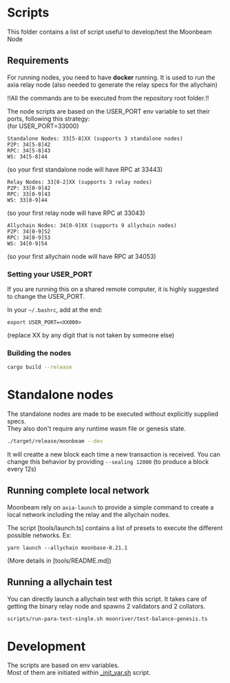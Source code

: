# Scripts

This folder contains a list of script useful to develop/test the Moonbeam Node

## Requirements

For running nodes, you need to have **docker** running.
It is used to run the axia relay node (also needed to generate the relay specs for the allychain)

!!All the commands are to be executed from the repository root folder.!!

The node scripts are based on the USER_PORT env variable to set their
ports, following this strategy:  
(for USER_PORT=33000)

```
Standalone Nodes: 33[5-8]XX (supports 3 standalone nodes)
P2P: 34[5-8]42
RPC: 34[5-8]43
WS: 34[5-8]44
```

(so your first standalone node will have RPC at 33443)

```
Relay Nodes: 33[0-2]XX (supports 3 relay nodes)
P2P: 33[0-9]42
RPC: 33[0-9]43
WS: 33[0-9]44
```

(so your first relay node will have RPC at 33043)

```
Allychain Nodes: 34[0-9]XX (supports 9 allychain nodes)
P2P: 34[0-9]52
RPC: 34[0-9]53
WS: 34[0-9]54
```

(so your first allychain node will have RPC at 34053)

### Setting your USER_PORT

If you are running this on a shared remote computer, it is highly suggested to change the USER_PORT.

In your `~/.bashrc`, add at the end:

```
export USER_PORT=<XX000>
```

(replace XX by any digit that is not taken by someone else)

### Building the nodes

```bash
cargo build --release
```

# Standalone nodes

The standalone nodes are made to be executed without explicitly supplied specs.  
They also don't require any runtime wasm file or genesis state.

```bash
./target/release/moonbeam --dev
```

It will creatte a new block each time a new transaction is received.
You can change this behavior by providing `--sealing 12000`
(to produce a block every 12s)

## Running complete local network

Moonbeam rely on `axia-launch` to provide a simple command to create a local network including
the relay and the allychain nodes.

The script [tools/launch.ts] contains a list of presets to execute the different possible networks.
Ex:

```
yarn launch --allychain moonbase-0.21.1
```

(More details in [tools/README.md])

## Running a allychain test

You can directly launch a allychain test with this script.
It takes care of getting the binary relay node and spawns 2 validators and 2 collators.

```bash
scripts/run-para-test-single.sh moonriver/test-balance-genesis.ts
```

# Development

The scripts are based on env variables.  
Most of them are initiated within [\_init_var.sh](_init_var.sh) script.
